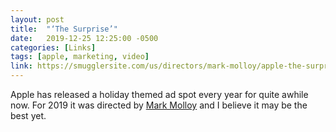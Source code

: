 ```yaml
---
layout: post
title:  "‘The Surprise’"
date:   2019-12-25 12:25:00 -0500
categories: [Links]
tags: [apple, marketing, video]
link: https://smugglersite.com/us/directors/mark-molloy/apple-the-surprise/
---
```


Apple has released a holiday themed ad spot every year for quite awhile now. For 2019 it was directed by [Mark Molloy](https://www.thestable.com.au/tbwamedia-arts-lab-mark-molloy-has-apple-produced-the-christmas-ad-of-the-year/) and I believe it may be the best yet.

